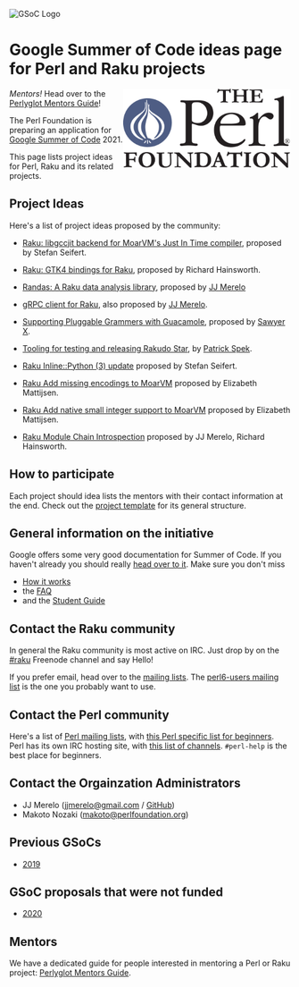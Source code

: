 ![GSoC Logo](https://summerofcode.withgoogle.com/static/img/summer-of-code-logo.svg)

# Google Summer of Code ideas page for Perl and Raku projects

<img src="img/tpf_logo_transparent.png" width="300px" align="right" alt="TPF">

*Mentors!* Head over to the [Perlyglot Mentors Guide](mentors-guide.md)!


The Perl Foundation is preparing an application
for [Google Summer of Code](https://summerofcode.withgoogle.com/)
2021.

This page lists project ideas for Perl, Raku and its related projects.


## Project Ideas

Here's a list of project ideas proposed by the community:

- [Raku: libgccjit backend for MoarVM's Just In Time compiler](raku/libgccjit-backend.md),
  proposed by Stefan Seifert.

- [Raku: GTK4 bindings for Raku](raku/gtk-4-bindings.md), proposed by
  Richard Hainsworth.

- [Randas: A Raku data analysis library](raku/randas.md), proposed
  by [JJ Merelo](https://github.com/JJ)

- [gRPC client for Raku](raku/gRPC.md), also proposed
  by [JJ Merelo](https://github.com/JJ).

- [Supporting Pluggable Grammers with Guacamole](perl/Guacamole.md),
  proposed by [Sawyer X](https://github.com/xsawyerx).
  
- [Tooling for testing and releasing Rakudo
  Star](raku/rakudo-start-support.md), by [Patrick Spek](https://github.com/Tyil).

- [Raku Inline::Python (3) update](raku/Inline::Python-Update.md) proposed by Stefan Seifert.

- [Raku Add missing encodings to MoarVM](raku/missingencodings.md) proposed by Elizabeth Mattijsen.

- [Raku Add native small integer support to MoarVM](raku/nibbles.md) proposed by Elizabeth Mattijsen.

- [Raku Module Chain Introspection](raku/rakumods.md) proposed by JJ Merelo, Richard Hainsworth.

## How to participate

Each project should idea lists the mentors with their contact
information at the end. Check out
the [project template](project_template.md) for its general structure.


## General information on the initiative

Google offers some very good documentation for Summer of Code. If you haven't already you should really
[head over to it](https://summerofcode.withgoogle.com/). Make sure you don't miss

- [How it works](https://summerofcode.withgoogle.com/how-it-works/)
- the [FAQ](https://developers.google.com/open-source/gsoc/faq)
- and the [Student Guide](https://google.github.io/gsocguides/student/)


## Contact the Raku community

In general the Raku community is most active on IRC. Just drop by on the
[#raku](https://webchat.freenode.net/#raku) Freenode channel and say Hello!

If you prefer email, head over to the [mailing lists](https://raku.org/archive/lists/).
The [perl6-users mailing list](https://www.nntp.perl.org/group/perl.perl6.users/) is the one you
probably want to use.


## Contact the Perl community

Here's a list of [Perl mailing lists](https://lists.perl.org/), with
[this Perl specific list for beginners](https://www.nntp.perl.org/group/perl.beginners/).
Perl has its own IRC hosting site, with [this list of channels](http://www.irc.perl.org/channels.html).
`#perl-help` is the best place for beginners.


## Contact the Orgainzation Administrators

- JJ Merelo (jjmerelo@gmail.com / [GitHub](https://github.com/JJ))
- Makoto Nozaki (makoto@perlfoundation.org)

## Previous GSoCs

- [2019](https://perl-foundation-outreach.github.io/ideas)

## GSoC proposals that were not funded

- [2020](https://perl-foundation-outreach.github.io/gsoc-2020-ideas)


## Mentors

We have a dedicated guide for people interested in mentoring a Perl or Raku project:
[Perlyglot Mentors Guide](mentors-guide.md).

